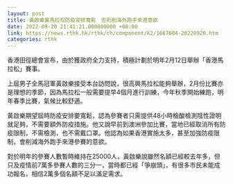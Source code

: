 ```yaml
---
layout: post
title: 黃啟樂冀馬拉松防疫安排寬鬆　否則削海外跑手來港意欲
date: 2022-09-20 21:41:21.000000000 +08:00
link: https://news.rthk.hk/rthk/ch/component/k2/1667684-20220920.htm
categories: rthk
---
```


香港田徑總會宣布，由於獲政府全力支持，積極計劃於明年2月12日舉辦「香港馬拉松」賽事。

上屆男子全馬冠軍黃啟樂接受本台訪問說，很高興馬拉松能夠舉辦，2月份比賽亦是理想的季節，因為馬拉松一般需要提早4個月進行訓練，今年秋季開始練跑，明年春季比賽，氣候比較舒適。

黃啟樂期望屆時防疫安排要寬鬆，認為參賽者只需提供48小時檢酸檢測陰性證明就足夠，不需要額外防疫措施。他又說早前到澳洲參加比賽，當地已經取消所有防疫限制，不需檢測，也不需戴口罩。他認為如果香港實施太多，甚至加強防疫限制，會削減海外跑手來港參賽的意欲。

對於明年的參賽人數暫時維持在25000人，黃啟樂說雖然名額已經較去年多，但只及疫情前7萬多參賽人數的三分一，當時都已經「爭崩頭」，有很多市民未能成功報名，相信2萬多個名額不足以滿足需求。
